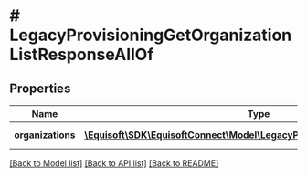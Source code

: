 # # LegacyProvisioningGetOrganizationListResponseAllOf

## Properties

Name | Type | Description | Notes
------------ | ------------- | ------------- | -------------
**organizations** | [**\Equisoft\SDK\EquisoftConnect\Model\LegacyProvisioningOrganizationItem[]**](LegacyProvisioningOrganizationItem.md) | List of organization | 

[[Back to Model list]](../../README.md#documentation-for-models) [[Back to API list]](../../README.md#documentation-for-api-endpoints) [[Back to README]](../../README.md)


